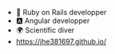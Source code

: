 <!--
### Hi there 👋
-->

<!--
**jhe381697/jhe381697** is a ✨ _special_ ✨ repository because its `README.md` (this file) appears on your GitHub profile.

Here are some ideas to get you started:

- 🔭 I’m currently working on ...
- 🌱 I’m currently learning ...
- 👯 I’m looking to collaborate on ...
- 🤔 I’m looking for help with ...
- 💬 Ask me about ...
- 📫 How to reach me: ...
- 😄 Pronouns: ...
- ⚡ Fun fact: ...
-->

- 🚂 Ruby on Rails developper
- 🅰️ Angular developper
- 🌍 Scientific diver
- https://jhe381697.github.io/
